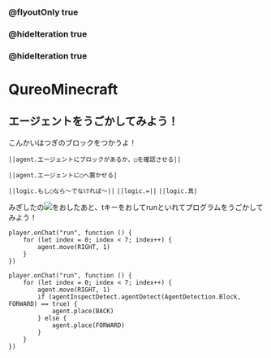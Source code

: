 ### @flyoutOnly true
### @hideIteration true
### @hideIteration true
# QureoMinecraft

## エージェントをうごかしてみよう！

こんかいはつぎのブロックをつかうよ！

``||agent.エージェントにブロックがあるか、◯を確認させる||``

``||agent.エージェントに◯へ置かせる|``

``||logic.もし◯なら〜でなければ〜||``
``||logic.=||``
``||logic.真|``

みぎしたの![](https://raw.githubusercontent.com/camp-minecraft/TechkidsCampTutorial/master/images/playbutton.png)をおしたあと、tキーをおしてrunといれてプログラムをうごかしてみよう！

```template
player.onChat("run", function () {
    for (let index = 0; index < 7; index++) {
        agent.move(RIGHT, 1)
    }
})
```
```ghost
player.onChat("run", function () {
    for (let index = 0; index < 7; index++) {
        agent.move(RIGHT, 1)
        if (agentInspectDetect.agentDetect(AgentDetection.Block, FORWARD) == true) {
            agent.place(BACK)
        } else {
            agent.place(FORWARD)
        }
    }
})
```